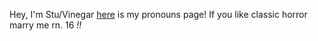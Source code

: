 Hey, I'm Stu/Vinegar
[here](https://en.pronouns.page/@Vinegr) is my pronouns page!
If you like classic horror marry me rn. 16 *!!*


<!---
Viinegar/Viinegar is a ✨ special ✨ repository because its `README.md` (this file) appears on your GitHub profile.
You can click the Preview link to take a look at your changes.
--->
